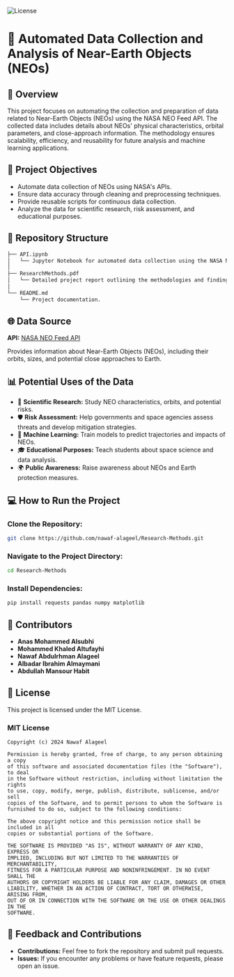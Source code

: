 ![License](https://img.shields.io/badge/license-MIT-blue.svg)

# 🌌 Automated Data Collection and Analysis of Near-Earth Objects (NEOs)

## 📄 Overview

This project focuses on automating the collection and preparation of data related to Near-Earth Objects (NEOs) using the NASA NEO Feed API. The collected data includes details about NEOs' physical characteristics, orbital parameters, and close-approach information. The methodology ensures scalability, efficiency, and reusability for future analysis and machine learning applications.

## 🚀 Project Objectives

- Automate data collection of NEOs using NASA's APIs.
- Ensure data accuracy through cleaning and preprocessing techniques.
- Provide reusable scripts for continuous data collection.
- Analyze the data for scientific research, risk assessment, and educational purposes.

## 💂️ Repository Structure

```bash
├── API.ipynb
│   └── Jupyter Notebook for automated data collection using the NASA NEO Feed API.
│
├── ResearchMethods.pdf
│   └── Detailed project report outlining the methodologies and findings.
│
└── README.md
    └── Project documentation.
```

## 🌐 Data Source

**API:** [NASA NEO Feed API](https://api.nasa.gov/)

Provides information about Near-Earth Objects (NEOs), including their orbits, sizes, and potential close approaches to Earth.

## 📊 Potential Uses of the Data

- 🔬 **Scientific Research:** Study NEO characteristics, orbits, and potential risks.
- 🛡️ **Risk Assessment:** Help governments and space agencies assess threats and develop mitigation strategies.
- 🤖 **Machine Learning:** Train models to predict trajectories and impacts of NEOs.
- 🎓 **Educational Purposes:** Teach students about space science and data analysis.
- 🌍 **Public Awareness:** Raise awareness about NEOs and Earth protection measures.

## 💻 How to Run the Project

### Clone the Repository:

```bash
git clone https://github.com/nawaf-alageel/Research-Methods.git
```

### Navigate to the Project Directory:

```bash
cd Research-Methods
```

### Install Dependencies:

```bash
pip install requests pandas numpy matplotlib
```

## 📝 Contributors

- **Anas Mohammed Alsubhi**
- **Mohammed Khaled Altufayhi**
- **Nawaf Abdulrhman Alageel**
- **Albadar Ibrahim Almaymani**
- **Abdullah Mansour Habit**

## 📜 License

This project is licensed under the MIT License.

### MIT License

```
Copyright (c) 2024 Nawaf Alageel

Permission is hereby granted, free of charge, to any person obtaining a copy
of this software and associated documentation files (the "Software"), to deal
in the Software without restriction, including without limitation the rights
to use, copy, modify, merge, publish, distribute, sublicense, and/or sell
copies of the Software, and to permit persons to whom the Software is
furnished to do so, subject to the following conditions:

The above copyright notice and this permission notice shall be included in all
copies or substantial portions of the Software.

THE SOFTWARE IS PROVIDED "AS IS", WITHOUT WARRANTY OF ANY KIND, EXPRESS OR
IMPLIED, INCLUDING BUT NOT LIMITED TO THE WARRANTIES OF MERCHANTABILITY,
FITNESS FOR A PARTICULAR PURPOSE AND NONINFRINGEMENT. IN NO EVENT SHALL THE
AUTHORS OR COPYRIGHT HOLDERS BE LIABLE FOR ANY CLAIM, DAMAGES OR OTHER
LIABILITY, WHETHER IN AN ACTION OF CONTRACT, TORT OR OTHERWISE, ARISING FROM,
OUT OF OR IN CONNECTION WITH THE SOFTWARE OR THE USE OR OTHER DEALINGS IN THE
SOFTWARE.
```


## 💬 Feedback and Contributions

- **Contributions:** Feel free to fork the repository and submit pull requests.
- **Issues:** If you encounter any problems or have feature requests, please open an issue.
